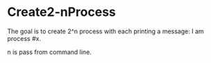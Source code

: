 # Create2-nProcess

The goal is to create 2^n process with each printing a message: I am process #x.

n is pass from command line.
